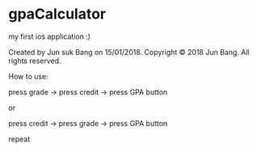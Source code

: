 # gpaCalculator
my first ios application :)

Created by Jun suk Bang on 15/01/2018.
Copyright © 2018 Jun Bang. All rights reserved.



How to use:

press grade -> press credit -> press GPA button

or

press credit -> press grade -> press GPA button 


repeat
